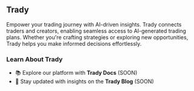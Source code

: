 ## **Trady**  
Empower your trading journey with AI-driven insights. Trady connects traders and creators, enabling seamless access to AI-generated trading plans. Whether you're crafting strategies or exploring new opportunities, Trady helps you make informed decisions effortlessly.  

### **Learn About Trady**  
- 📚 Explore our platform with **Trady Docs** (SOON) 
- 📝 Stay updated with insights on the **Trady Blog** (SOON) 
